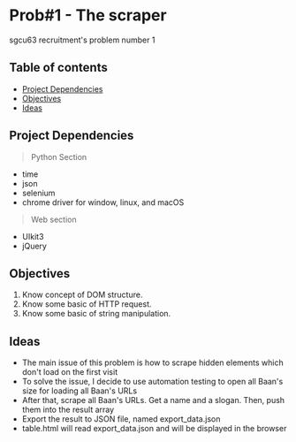 # Prob#1 - The scraper

sgcu63 recruitment's problem number 1

## Table of contents

- [Project Dependencies](projectdependencies)
- [Objectives](objectives)
- [Ideas](ideas)

## Project Dependencies

> Python Section

- time
- json
- selenium
- chrome driver for window, linux, and macOS

> Web section

- UIkit3
- jQuery

## Objectives

1. Know concept of DOM structure.
2. Know some basic of HTTP request.
3. Know some basic of string manipulation.

## Ideas

- The main issue of this problem is how to scrape hidden elements which don't load on the first visit
- To solve the issue, I decide to use automation testing to open all Baan's size for loading all Baan's URLs
- After that, scrape all Baan's URLs. Get a name and a slogan. Then, push them into the result array
- Export the result to JSON file, named export_data.json
- table.html will read export_data.json and will be displayed in the browser
